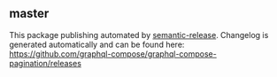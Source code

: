 ## master

This package publishing automated by [semantic-release](https://github.com/semantic-release/semantic-release).
Changelog is generated automatically and can be found here: <https://github.com/graphql-compose/graphql-compose-pagination/releases>
